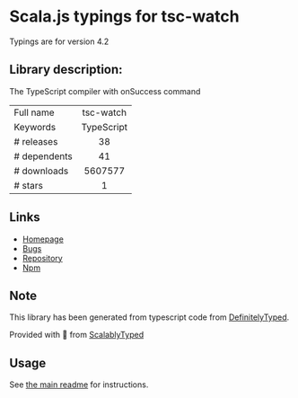 
# Scala.js typings for tsc-watch

Typings are for version 4.2

## Library description:
The TypeScript compiler with onSuccess command

|                    |                 |
| ------------------ | :-------------: |
| Full name          | tsc-watch |
| Keywords           | TypeScript |
| # releases         | 38 |
| # dependents       | 41 |
| # downloads        | 5607577 |
| # stars            | 1 |

## Links
- [Homepage](https://github.com/gilamran/tsc-watch#readme)
- [Bugs](https://github.com/gilamran/tsc-watch/issues)
- [Repository](https://github.com/gilamran/tsc-watch)
- [Npm](https://www.npmjs.com/package/tsc-watch)
    


## Note
This library has been generated from typescript code from [DefinitelyTyped](https://definitelytyped.org).

Provided with :purple_heart: from [ScalablyTyped](https://github.com/oyvindberg/ScalablyTyped)

## Usage
See [the main readme](../../readme.md) for instructions.


